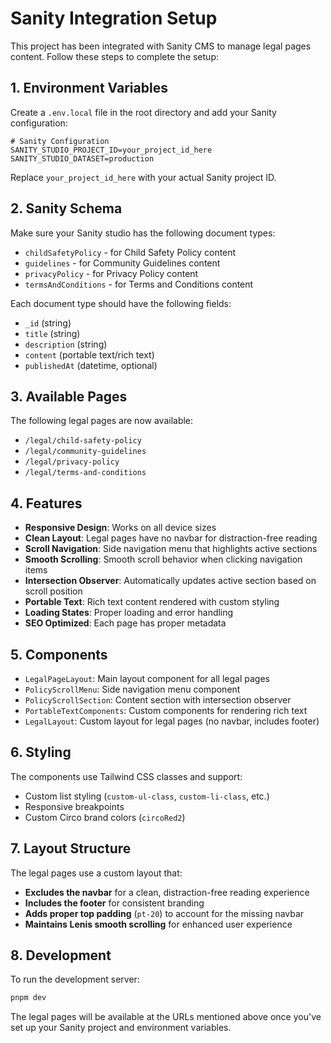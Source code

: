 # Sanity Integration Setup

This project has been integrated with Sanity CMS to manage legal pages content. Follow these steps to complete the setup:

## 1. Environment Variables

Create a `.env.local` file in the root directory and add your Sanity configuration:

```env
# Sanity Configuration
SANITY_STUDIO_PROJECT_ID=your_project_id_here
SANITY_STUDIO_DATASET=production
```

Replace `your_project_id_here` with your actual Sanity project ID.

## 2. Sanity Schema

Make sure your Sanity studio has the following document types:

- `childSafetyPolicy` - for Child Safety Policy content
- `guidelines` - for Community Guidelines content  
- `privacyPolicy` - for Privacy Policy content
- `termsAndConditions` - for Terms and Conditions content

Each document type should have the following fields:
- `_id` (string)
- `title` (string)
- `description` (string)
- `content` (portable text/rich text)
- `publishedAt` (datetime, optional)

## 3. Available Pages

The following legal pages are now available:

- `/legal/child-safety-policy`
- `/legal/community-guidelines`
- `/legal/privacy-policy`
- `/legal/terms-and-conditions`

## 4. Features

- **Responsive Design**: Works on all device sizes
- **Clean Layout**: Legal pages have no navbar for distraction-free reading
- **Scroll Navigation**: Side navigation menu that highlights active sections
- **Smooth Scrolling**: Smooth scroll behavior when clicking navigation items
- **Intersection Observer**: Automatically updates active section based on scroll position
- **Portable Text**: Rich text content rendered with custom styling
- **Loading States**: Proper loading and error handling
- **SEO Optimized**: Each page has proper metadata

## 5. Components

- `LegalPageLayout`: Main layout component for all legal pages
- `PolicyScrollMenu`: Side navigation menu component
- `PolicyScrollSection`: Content section with intersection observer
- `PortableTextComponents`: Custom components for rendering rich text
- `LegalLayout`: Custom layout for legal pages (no navbar, includes footer)

## 6. Styling

The components use Tailwind CSS classes and support:
- Custom list styling (`custom-ul-class`, `custom-li-class`, etc.)
- Responsive breakpoints
- Custom Circo brand colors (`circoRed2`)

## 7. Layout Structure

The legal pages use a custom layout that:
- **Excludes the navbar** for a clean, distraction-free reading experience
- **Includes the footer** for consistent branding
- **Adds proper top padding** (`pt-20`) to account for the missing navbar
- **Maintains Lenis smooth scrolling** for enhanced user experience

## 8. Development

To run the development server:

```bash
pnpm dev
```

The legal pages will be available at the URLs mentioned above once you've set up your Sanity project and environment variables.
